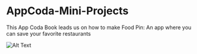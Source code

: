 # AppCoda-Mini-Projects
This App Coda Book leads us on how to make Food Pin: An app where you can save your favorite restaurants

![Alt Text](https://media.giphy.com/media/xUA7aQZzoI4kyMmU0g/giphy.gif)
